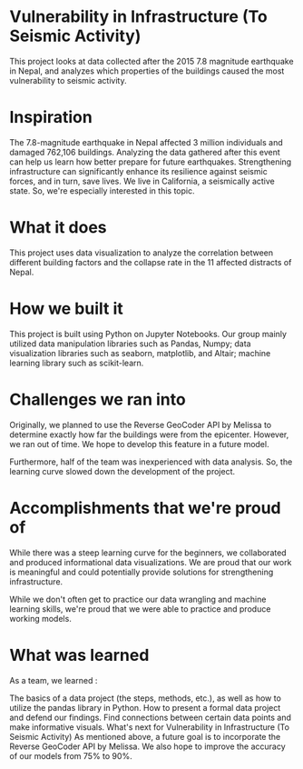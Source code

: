 # Vulnerability in Infrastructure (To Seismic Activity)
This project looks at data collected after the 2015 7.8 magnitude earthquake in Nepal, and analyzes which properties of the buildings caused the most vulnerability to seismic activity.

# Inspiration
The 7.8-magnitude earthquake in Nepal affected 3 million individuals and damaged 762,106 buildings. Analyzing the data gathered after this event can help us learn how better prepare for future earthquakes. Strengthening infrastructure can significantly enhance its resilience against seismic forces, and in turn, save lives.
We live in California, a seismically active state. So, we're especially interested in this topic.

# What it does
This project uses data visualization to analyze the correlation between different building factors and the collapse rate in the 11 affected distracts of Nepal.

# How we built it
This project is built using Python on Jupyter Notebooks. Our group mainly utilized data manipulation libraries such as Pandas, Numpy; data visualization libraries such as seaborn, matplotlib, and Altair; machine learning library such as scikit-learn.

# Challenges we ran into
Originally, we planned to use the Reverse GeoCoder API by Melissa to determine exactly how far the buildings were from the epicenter. However, we ran out of time. We hope to develop this feature in a future model.

Furthermore, half of the team was inexperienced with data analysis. So, the learning curve slowed down the development of the project.

# Accomplishments that we're proud of
While there was a steep learning curve for the beginners, we collaborated and produced informational data visualizations. We are proud that our work is meaningful and could potentially provide solutions for strengthening infrastructure.

While we don't often get to practice our data wrangling and machine learning skills, we're proud that we were able to practice and produce working models.

# What was learned
As a team, we learned :

The basics of a data project (the steps, methods, etc.), as well as how to utilize the pandas library in Python.
How to present a formal data project and defend our findings.
Find connections between certain data points and make informative visuals.
What's next for Vulnerability in Infrastructure (To Seismic Activity)
As mentioned above, a future goal is to incorporate the Reverse GeoCoder API by Melissa. We also hope to improve the accuracy of our models from 75% to 90%.
